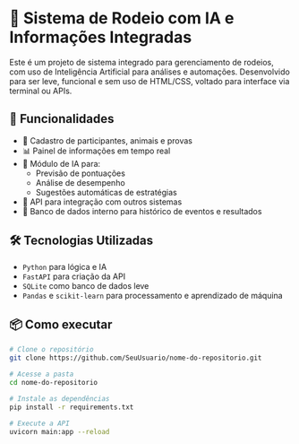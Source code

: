 # 🤠 Sistema de Rodeio com IA e Informações Integradas

Este é um projeto de sistema integrado para gerenciamento de rodeios, com uso de Inteligência Artificial para análises e automações. Desenvolvido para ser leve, funcional e sem uso de HTML/CSS, voltado para interface via terminal ou APIs.

## 🚀 Funcionalidades

- 🎯 Cadastro de participantes, animais e provas
- 📊 Painel de informações em tempo real
- 🧠 Módulo de IA para:
  - Previsão de pontuações
  - Análise de desempenho
  - Sugestões automáticas de estratégias
- 🔄 API para integração com outros sistemas
- 📂 Banco de dados interno para histórico de eventos e resultados

## 🛠️ Tecnologias Utilizadas

- `Python` para lógica e IA
- `FastAPI` para criação da API
- `SQLite` como banco de dados leve
- `Pandas` e `scikit-learn` para processamento e aprendizado de máquina

## 📦 Como executar

```bash
# Clone o repositório
git clone https://github.com/SeuUsuario/nome-do-repositorio.git

# Acesse a pasta
cd nome-do-repositorio

# Instale as dependências
pip install -r requirements.txt

# Execute a API
uvicorn main:app --reload
